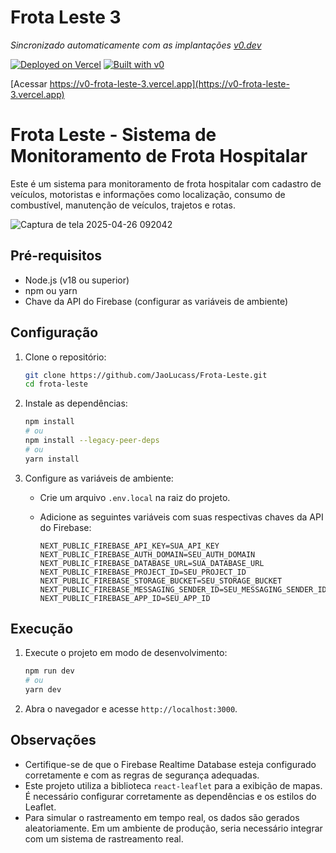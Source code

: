 # Frota Leste 3

*Sincronizado automaticamente com as implantações [v0.dev](https://v0.dev)*

[![Deployed on Vercel](https://img.shields.io/badge/Deployed%20on-Vercel-black?style=for-the-badge&logo=vercel)](https://vercel.com/jaolucass-projects/v0-green-dashboard-with-map-1r)
[![Built with v0](https://img.shields.io/badge/Built%20with-v0.dev-black?style=for-the-badge)](https://v0.dev/chat/projects/RaVUTJ4cINo)

[Acessar https://v0-frota-leste-3.vercel.app](https://v0-frota-leste-3.vercel.app)

# Frota Leste - Sistema de Monitoramento de Frota Hospitalar

Este é um sistema para monitoramento de frota hospitalar com cadastro de veículos, motoristas e informações como localização, consumo de combustível, manutenção de veículos, trajetos e rotas.

![Captura de tela 2025-04-26 092042](https://github.com/user-attachments/assets/23f44b50-8bce-4774-8efe-62b845f999de)


## Pré-requisitos

*   Node.js (v18 ou superior)
*   npm ou yarn
*   Chave da API do Firebase (configurar as variáveis de ambiente)

## Configuração

1.  Clone o repositório:

    ```bash
    git clone https://github.com/JaoLucass/Frota-Leste.git
    cd frota-leste    
    ```

2.  Instale as dependências:

    ```bash
    npm install
    # ou
    npm install --legacy-peer-deps
    # ou
    yarn install
    ```

3.  Configure as variáveis de ambiente:

    *   Crie um arquivo `.env.local` na raiz do projeto.
    *   Adicione as seguintes variáveis com suas respectivas chaves da API do Firebase:

        ```
        NEXT_PUBLIC_FIREBASE_API_KEY=SUA_API_KEY
        NEXT_PUBLIC_FIREBASE_AUTH_DOMAIN=SEU_AUTH_DOMAIN
        NEXT_PUBLIC_FIREBASE_DATABASE_URL=SUA_DATABASE_URL
        NEXT_PUBLIC_FIREBASE_PROJECT_ID=SEU_PROJECT_ID
        NEXT_PUBLIC_FIREBASE_STORAGE_BUCKET=SEU_STORAGE_BUCKET
        NEXT_PUBLIC_FIREBASE_MESSAGING_SENDER_ID=SEU_MESSAGING_SENDER_ID
        NEXT_PUBLIC_FIREBASE_APP_ID=SEU_APP_ID
        ```

## Execução

1.  Execute o projeto em modo de desenvolvimento:

    ```bash
    npm run dev
    # ou
    yarn dev
    ```

2.  Abra o navegador e acesse `http://localhost:3000`.

## Observações

*   Certifique-se de que o Firebase Realtime Database esteja configurado corretamente e com as regras de segurança adequadas.
*   Este projeto utiliza a biblioteca `react-leaflet` para a exibição de mapas. É necessário configurar corretamente as dependências e os estilos do Leaflet.
*   Para simular o rastreamento em tempo real, os dados são gerados aleatoriamente. Em um ambiente de produção, seria necessário integrar com um sistema de rastreamento real.
